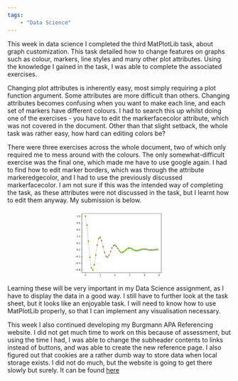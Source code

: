 ```yaml
---
tags: 
    - "Data Science"
---
```

This week in data science I completed the third MatPlotLib task, about graph customization. This task detailed how to change features on graphs such as colour, markers, line styles and many other plot attributes. Using the knowledge I gained in the task, I was able to complete the associated exercises. 

Changing plot attributes is inherently easy, most simply requiring a plot function argument. Some attributes are more difficult than others. Changing attributes becomes confusing when you want to make each line, and each set of markers have different colours. I had to search this up whilst doing one of the exercises - you have to edit the markerfacecolor attribute, which was not covered in the document. Other than that slight setback, the whole task was rather easy, how hard can editing colors be?

There were three exercises across the whole document, two of which only required me to mess around with the colours. The only somewhat-difficult exercise was the final one, which made me have to use google again. I had to find how to edit marker borders, which was through the attribute markeredgecolor, and I had to use the previously discussed markerfacecolor. I am not sure if this was the intended way of completing the task, as these attributes were not discussed in the task, but I learnt how to edit them anyway. My submission is below.

<img alt="Exercise 3.3" src="/assets/MatPlotLib-3/Exercise_3_3.png" style="display: block; width: 40%; margin: 0 auto;">

Learning these will be very important in my Data Science assignment, as I have to display the data in a good way. I still have to further look at the task sheet, but it looks like an enjoyable task. I will need to know how to use MatPlotLib properly, so that I can implement any visualisation necessary. 

This week I also continued developing my Burgmann APA Referencing website. I did not get much time to work on this because of assessment, but using the time I had, I was able to change the subheader contents to links instead of buttons, and was able to create the new reference page. I also figured out that cookies are a rather dumb way to store data when local storage exists. I did not do much, but the website is going to get there slowly but surely. It can be found [here](https://morgan.potter.github.io/New_Reference.html)


